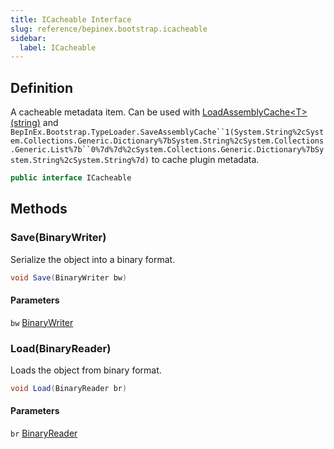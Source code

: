 ```yaml
---
title: ICacheable Interface
slug: reference/bepinex.bootstrap.icacheable
sidebar:
  label: ICacheable
---
```


## Definition

A cacheable metadata item. Can be used with [LoadAssemblyCache\<T\>(string)](../bepinex.bootstrap.typeloader.loadassemblycache/#/) and `BepInEx.Bootstrap.TypeLoader.SaveAssemblyCache``1(System.String%2cSystem.Collections.Generic.Dictionary%7bSystem.String%2cSystem.Collections.Generic.List%7b``0%7d%7d%2cSystem.Collections.Generic.Dictionary%7bSystem.String%2cSystem.String%7d)` to cache plugin metadata.

```csharp title="C#"
public interface ICacheable
```

## Methods

### Save(BinaryWriter)

Serialize the object into a binary format.

```csharp title="C#"
void Save(BinaryWriter bw)
```

#### Parameters

`bw` [BinaryWriter](https://learn.microsoft.com/dotnet/api/system.io.binarywriter/)

### Load(BinaryReader)

Loads the object from binary format.

```csharp title="C#"
void Load(BinaryReader br)
```

#### Parameters

`br` [BinaryReader](https://learn.microsoft.com/dotnet/api/system.io.binaryreader/)
